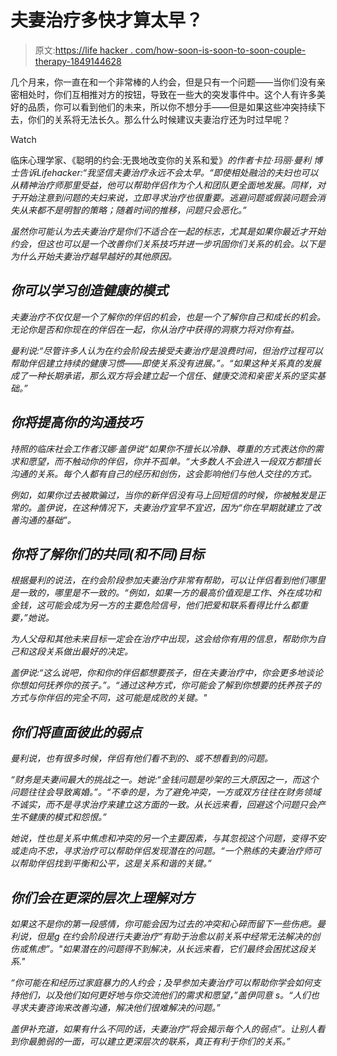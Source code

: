 # 夫妻治疗多快才算太早？

> 原文:[https://life hacker . com/how-soon-is-soon-to-soon-couple-therapy-1849144628](https://lifehacker.com/how-soon-is-too-soon-for-couples-therapy-1849144628)

几个月来，你一直在和一个非常棒的人约会，但是只有一个问题——当你们没有亲密相处时，你们互相推对方的按钮，导致在一些大的突发事件中。这个人有许多美好的品质，你可以看到他们的未来，所以你不想分手——但是如果这些冲突持续下去，你们的关系将无法长久。那么什么时候建议夫妻治疗还为时过早呢？

Watch

临床心理学家、《聪明的约会:无畏地改变你的关系和爱》*的作者卡拉·玛丽·曼利 博士告诉Lifehacker:“我坚信夫妻治疗永远不会太早。“即使相处融洽的夫妇也可以从精神治疗师那里受益，他可以帮助伴侣作为个人和团队更全面地发展。同样，对于开始注意到问题的夫妇来说，立即寻求治疗也很重要。逃避问题或假装问题会消失从来都不是明智的策略；随着时间的推移，问题只会恶化。”*

*虽然你可能认为去夫妻治疗是你们不适合在一起的标志，尤其是如果你最近才开始约会，但这也可以是一个改善你们关系技巧并进一步巩固你们关系的机会。以下是为什么开始夫妻治疗越早越好的其他原因。*

## *你可以学习创造健康的模式*

*夫妻治疗不仅仅是一个了解你的伴侣的机会，也是一个了解你自己和成长的机会。无论你是否和你现在的伴侣在一起，你从治疗中获得的洞察力将对你有益。*

*曼利说:“尽管许多人认为在约会阶段去接受夫妻治疗是浪费时间，但治疗过程可以帮助伴侣建立持续的健康习惯——即使关系没有进展。”。“如果这种关系真的发展成了一种长期承诺，那么双方将会建立起一个信任、健康交流和亲密关系的坚实基础。”*

## *你将提高你的沟通技巧*

*持照的临床社会工作者汉娜·盖伊说“如果你不擅长以冷静、尊重的方式表达你的需求和愿望，而不触动你的伴侣，你并不孤单。“大多数人不会进入一段双方都擅长沟通的关系。每个人都有自己的经历和创伤，这会影响他们与他人交往的方式。*

*例如，如果你过去被欺骗过，当你的新伴侣没有马上回短信的时候，你被触发是正常的。盖伊说，在这种情况下，夫妻治疗宜早不宜迟，因为“你在早期就建立了改善沟通的基础”。*

## ***你将了解你们的共同(和不同)目标***

*根据曼利的说法，在约会阶段参加夫妻治疗非常有帮助，可以让伴侣看到他们哪里是一致的，哪里是不一致的。“例如，如果一方的最高价值观是工作、外在成功和金钱，这可能会成为另一方的主要危险信号，他们把爱和联系看得比什么都重要，”她说。*

*为人父母和其他未来目标一定会在治疗中出现，这会给你有用的信息，帮助你为自己和这段关系做出最好的决定。*

*盖伊说:“这么说吧，你和你的伴侣都想要孩子，但在夫妻治疗中，你会更多地谈论你想如何抚养你的孩子。”。“通过这种方式，你可能会了解到你想要的抚养孩子的方式与你伴侣的完全不同，这可能是成败的关键。"*

## *你们将直面彼此的弱点*

*曼利说，也有很多时候，伴侣有他们看不到的、或不想看到的问题。*

*“财务是夫妻间最大的挑战之一。她说:“金钱问题是吵架的三大原因之一，而这个问题往往会导致离婚。”。“不幸的是，为了避免冲突，一方或双方往往在财务领域不诚实，而不是寻求治疗来建立这方面的一致。从长远来看，回避这个问题只会产生不健康的模式和怨恨。”*

*她说，性也是关系中焦虑和冲突的另一个主要因素，与其忽视这个问题，变得不安或走向不忠，寻求治疗可以帮助伴侣发现潜在的问题。“一个熟练的夫妻治疗师可以帮助伴侣找到平衡和公平，这是关系和谐的关键。”*

## ***你们会在更深的层次上理解对方***

*如果这不是你的第一段感情，你可能会因为过去的冲突和心碎而留下一些伤疤。曼利说，但是g 在约会阶段进行夫妻治疗“有助于治愈以前关系中经常无法解决的创伤或焦虑”。"如果潜在的问题得不到解决，从长远来看，它们最终会困扰这段关系."*

*“你可能在和经历过家庭暴力的人约会；及早参加夫妻治疗可以帮助你学会如何支持他们，以及他们如何更好地与你交流他们的需求和愿望，”盖伊同意 s。“人们也寻求夫妻咨询来改善沟通，解决他们很难解决的问题。”*

*盖伊补充道，如果有什么不同的话，夫妻治疗“将会揭示每个人的弱点”。让别人看到你最脆弱的一面，可以建立更深层次的联系，真正有利于你们的关系。”*